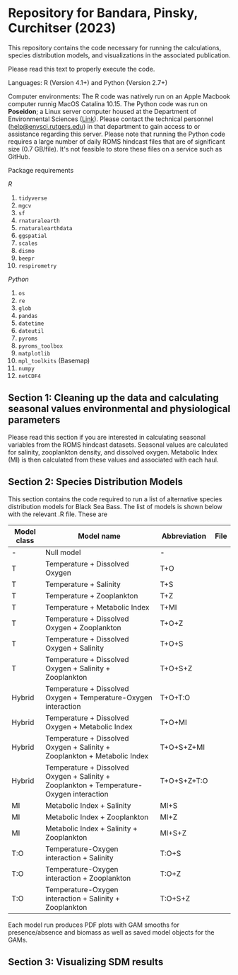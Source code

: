 # Repository for Bandara, Pinsky, Curchitser (2023)

This repository contains the code necessary for running the calculations, species distribution models, and visualizations in the associated publication.

Please read this text to properly execute the code.

Languages: R (Version 4.1+) and Python (Version 2.7+)

Computer environments: The R code was natively run on an Apple Macbook computer runnig MacOS Catalina 10.15. The Python code was run on **Poseidon**; a Linux server computer housed at the Department of Environmental Sciences ([Link](https://envsci.rutgers.edu/)). Please contact the technical personnel (help@envsci.rutgers.edu) in that department to gain access to or assistance regarding this server. Please note that running the Python code requires a large number of daily ROMS hindcast files that are of significant size (0.7 GB/file). It's not feasible to store these files on a service such as GitHub.



Package requirements

*R*

1. `tidyverse`
2. `mgcv`
3. `sf`
4. `rnaturalearth`
5. `rnaturalearthdata`
6. `ggspatial`
7. `scales`
8. `dismo`
9. `beepr`
10. `respirometry`

*Python*

1. `os`
2. `re`
3. `glob`
3. `pandas`
4. `datetime`
5. `dateutil`
6. `pyroms`
7. `pyroms_toolbox`
8. `matplotlib`
9. `mpl_toolkits` (Basemap)
10. `numpy`
11. `netCDF4`

## Section 1: Cleaning up the data and calculating seasonal values environmental and physiological parameters

Please read this section if you are interested in calculating seasonal variables from the ROMS hindcast datasets. Seasonal values are calculated for salinity, zooplankton density, and dissolved oxygen. Metabolic Index (MI) is then calculated from these values and associated with each haul.



## Section 2: Species Distribution Models

This section contains the code required to run a list of alternative species distribution models for Black Sea Bass. The list of models is shown below with the relevant .R file. These are 

|Model class   |Model name   | Abbreviation  | File  |
|---|---|---|---|
|-   |Null model   |-   |   |
|T   |Temperature + Dissolved Oxygen   |T+O   |   |
|T   |Temperature + Salinity   |T+S   |   |
|T   |Temperature + Zooplankton   |T+Z   |   |
|T   |Temperature + Metabolic Index   |T+MI   |   |
|T   |Temperature + Dissolved Oxygen + Zooplankton   |T+O+Z   |   |
|T   |Temperature + Dissolved Oxygen + Salinity   |T+O+S   |   |
|T   |Temperature + Dissolved Oxygen + Salinity + Zooplankton   |T+O+S+Z   |   |
|Hybrid   |Temperature + Dissolved Oxygen + Temperature-Oxygen interaction    |T+O+T:O   |   |
|Hybrid   |Temperature + Dissolved Oxygen + Metabolic Index   |T+O+MI   |   |
|Hybrid   |Temperature + Dissolved Oxygen + Salinity + Zooplankton + Metabolic Index   |T+O+S+Z+MI   |   |
|Hybrid   |Temperature + Dissolved Oxygen + Salinity + Zooplankton + Temperature-Oxygen interaction   |T+O+S+Z+T:O   |   |
|MI   |Metabolic Index + Salinity   |MI+S   |   |
|MI   |Metabolic Index + Zooplankton   |MI+Z   |   |
|MI   |Metabolic Index + Salinity + Zooplankton   |MI+S+Z   |   |
|T:O   |Temperature-Oxygen interaction + Salinity   |T:O+S   |   |
|T:O   |Temperature-Oxygen interaction + Zooplankton   |T:O+Z   |   |
|T:O   |Temperature-Oxygen interaction + Salinity + Zooplankton   |T:O+S+Z   |   |

Each model run produces PDF plots with GAM smooths for presence/absence and biomass as well as saved model objects for the GAMs. 

## Section 3: Visualizing SDM results


